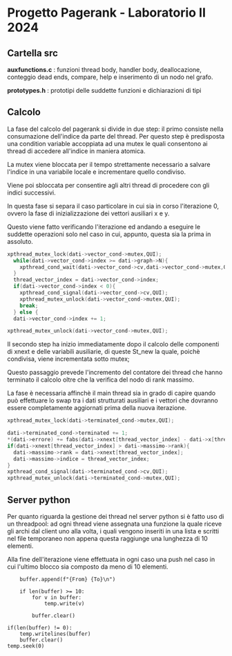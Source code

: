 # Progetto Pagerank - Laboratorio II 2024

## Cartella src

**auxfunctions.c** : funzioni thread body, handler body, deallocazione, conteggio dead ends, compare, help e inserimento di un nodo nel grafo.

**prototypes.h** : prototipi delle suddette funzioni e dichiarazioni di tipi


## Calcolo

La fase del calcolo del pagerank si divide in due step: il primo consiste nella consumazione dell'indice da parte del thread.
Per questo step è predisposta una condition variable accoppiata ad una mutex le quali consentono ai thread di accedere all'indice in maniera atomica. 

La mutex viene bloccata per il tempo strettamente necessario a salvare l'indice in una variabile locale e incrementare quello condiviso.

Viene poi sbloccata per consentire agli altri thread di procedere con gli indici successivi.

In questa fase si separa il caso particolare in cui sia in corso l'iterazione 0, ovvero la fase di inizializzazione dei vettori ausiliari x e y.

Questo viene fatto verificando l'iterazione ed andando a eseguire le suddette operazioni solo nel caso in cui, appunto, questa sia la prima in assoluto.


```C
xpthread_mutex_lock(dati->vector_cond->mutex,QUI);
  while(dati->vector_cond->index >= dati->graph->N){
    xpthread_cond_wait(dati->vector_cond->cv,dati->vector_cond->mutex,QUI);
  }
  thread_vector_index = dati->vector_cond->index;
  if(dati->vector_cond->index < 0){
    xpthread_cond_signal(dati->vector_cond->cv,QUI);
    xpthread_mutex_unlock(dati->vector_cond->mutex,QUI);
    break;
  } else {
  dati->vector_cond->index += 1;

xpthread_mutex_unlock(dati->vector_cond->mutex,QUI);
```
Il secondo step ha inizio immediatamente dopo il calcolo delle componenti di xnext e delle variabili ausiliarie, di queste St_new la quale, poichè condivisa, viene incrementata sotto mutex;

Questo passaggio prevede l'incremento del contatore dei thread che hanno terminato il calcolo oltre che la verifica del nodo di rank massimo.

La fase è necessaria affinchè il main thread sia in grado di capire quando può effettuare lo swap tra i dati strutturati ausiliari e i vettori che dovranno essere completamente aggiornati prima della nuova iterazione.

```C
xpthread_mutex_lock(dati->terminated_cond->mutex,QUI);

dati->terminated_cond->terminated += 1;
*(dati->errore) += fabs(dati->xnext[thread_vector_index] - dati->x[thread_vector_index]);
if(dati->xnext[thread_vector_index] > dati->massimo->rank){
  dati->massimo->rank = dati->xnext[thread_vector_index];
  dati->massimo->indice = thread_vector_index;
}
xpthread_cond_signal(dati->terminated_cond->cv,QUI);
xpthread_mutex_unlock(dati->terminated_cond->mutex,QUI);
```

## Server python

Per quanto riguarda la gestione dei thread nel server python si è fatto uso di un threadpool:
ad ogni thread viene assegnata una funzione la quale riceve gli archi dal client uno alla volta, i quali vengono inseriti in una lista e scritti nel file temporaneo non appena questa raggiunge una lunghezza di 10 elementi.

Alla fine dell'iterazione viene effettuata in ogni caso una push nel caso in cui l'ultimo blocco sia composto da meno di 10 elementi.

```Py
    buffer.append(f"{From} {To}\n")
    
    if len(buffer) >= 10:
        for v in buffer:
            temp.write(v)
            
        buffer.clear()

if(len(buffer) != 0):
    temp.writelines(buffer)
    buffer.clear()
temp.seek(0)
```
